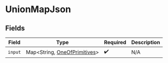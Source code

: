 # UnionMapJson


## Fields

| Field                                                                  | Type                                                                   | Required                                                               | Description                                                            |
| ---------------------------------------------------------------------- | ---------------------------------------------------------------------- | ---------------------------------------------------------------------- | ---------------------------------------------------------------------- |
| `input`                                                                | Map<String, [OneOfPrimitives](../../models/shared/OneOfPrimitives.md)> | :heavy_check_mark:                                                     | N/A                                                                    |